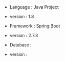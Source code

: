* Language : Java Project
* version : 1.8

* Framework : Spring Boot 
* version : 2.7.3

* Database :
* version :
